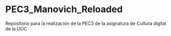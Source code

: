 # PEC3_Manovich_Reloaded
Repositorio para la realización de la PEC3 de la asignatura de Cultura digital de la UOC
